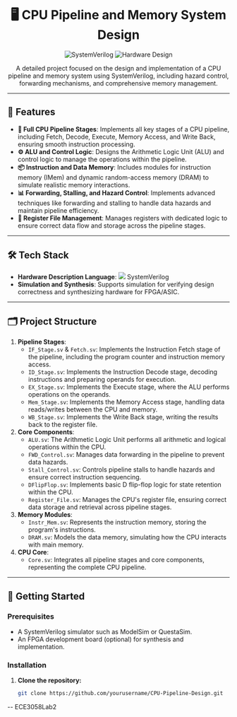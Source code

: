 # <h1 align="center">🖥️ CPU Pipeline and Memory System Design</h1>

<p align="center">
  <img src="https://img.shields.io/badge/SystemVerilog-FFB611?style=flat&logo=verilog&logoColor=white" alt="SystemVerilog"/>
  <img src="https://img.shields.io/badge/Hardware-Design-4CAF50" alt="Hardware Design"/>
</p>

<p align="center">
  A detailed project focused on the design and implementation of a CPU pipeline and memory system using SystemVerilog, including hazard control, forwarding mechanisms, and comprehensive memory management.
</p>

---

## 🌟 **Features**
- **🔄 Full CPU Pipeline Stages**: Implements all key stages of a CPU pipeline, including Fetch, Decode, Execute, Memory Access, and Write Back, ensuring smooth instruction processing.
- **⚙️ ALU and Control Logic**: Designs the Arithmetic Logic Unit (ALU) and control logic to manage the operations within the pipeline.
- **📦 Instruction and Data Memory**: Includes modules for instruction memory (IMem) and dynamic random-access memory (DRAM) to simulate realistic memory interactions.
- **📊 Forwarding, Stalling, and Hazard Control**: Implements advanced techniques like forwarding and stalling to handle data hazards and maintain pipeline efficiency.
- **🧩 Register File Management**: Manages registers with dedicated logic to ensure correct data flow and storage across the pipeline stages.

---

## 🛠 **Tech Stack**
- **Hardware Description Language**: <img src="https://img.shields.io/badge/SystemVerilog-FFB611?style=flat&logo=verilog&logoColor=white"/> SystemVerilog
- **Simulation and Synthesis**: Supports simulation for verifying design correctness and synthesizing hardware for FPGA/ASIC.

---

## 🗂 **Project Structure**
1. **Pipeline Stages**:
   - `IF_Stage.sv` & `Fetch.sv`: Implements the Instruction Fetch stage of the pipeline, including the program counter and instruction memory access.
   - `ID_Stage.sv`: Implements the Instruction Decode stage, decoding instructions and preparing operands for execution.
   - `EX_Stage.sv`: Implements the Execute stage, where the ALU performs operations on the operands.
   - `Mem_Stage.sv`: Implements the Memory Access stage, handling data reads/writes between the CPU and memory.
   - `WB_Stage.sv`: Implements the Write Back stage, writing the results back to the register file.
2. **Core Components**:
   - `ALU.sv`: The Arithmetic Logic Unit performs all arithmetic and logical operations within the CPU.
   - `FWD_Control.sv`: Manages data forwarding in the pipeline to prevent data hazards.
   - `Stall_Control.sv`: Controls pipeline stalls to handle hazards and ensure correct instruction sequencing.
   - `DFlipFlop.sv`: Implements basic D flip-flop logic for state retention within the CPU.
   - `Register_File.sv`: Manages the CPU's register file, ensuring correct data storage and retrieval across pipeline stages.
3. **Memory Modules**:
   - `Instr_Mem.sv`: Represents the instruction memory, storing the program's instructions.
   - `DRAM.sv`: Models the data memory, simulating how the CPU interacts with main memory.
4. **CPU Core**:
   - `Core.sv`: Integrates all pipeline stages and core components, representing the complete CPU pipeline.

---

## 🚀 **Getting Started**

### Prerequisites
- A SystemVerilog simulator such as ModelSim or QuestaSim.
- An FPGA development board (optional) for synthesis and implementation.

### Installation
1. **Clone the repository:**
   ```bash
   git clone https://github.com/yourusername/CPU-Pipeline-Design.git

-- ECE3058Lab2
